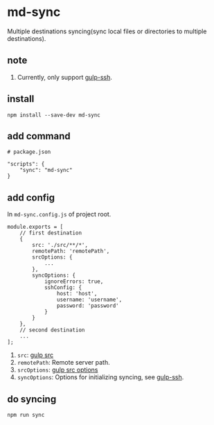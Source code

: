 # md-sync

Multiple destinations syncing(sync local files or directories to multiple destinations).

## note

1. Currently, only support [gulp-ssh](https://github.com/teambition/gulp-ssh).

## install

```
npm install --save-dev md-sync
```

## add command

```
# package.json

"scripts": {
    "sync": "md-sync"
}
```

## add config

In `md-sync.config.js` of project root.

```
module.exports = [
    // first destination
    {
        src: './src/**/*',
        remotePath: 'remotePath',
        srcOptions: {
            ...
        },
        syncOptions: {
            ignoreErrors: true,
            sshConfig: {
                host: 'host',
                username: 'username',
                password: 'password'
            }
        }
    },
    // second destination
    ...
];
```

1. `src`: [gulp src](https://github.com/gulpjs/gulp/blob/v3.9.1/docs/API.md)
2. `remotePath`: Remote server path.
3. `srcOptions`: [gulp src options](https://github.com/gulpjs/gulp/blob/v3.9.1/docs/API.md)
4. `syncOptions`: Options for initializing syncing, see [gulp-ssh](https://github.com/teambition/gulp-ssh).

## do syncing

```
npm run sync
```
